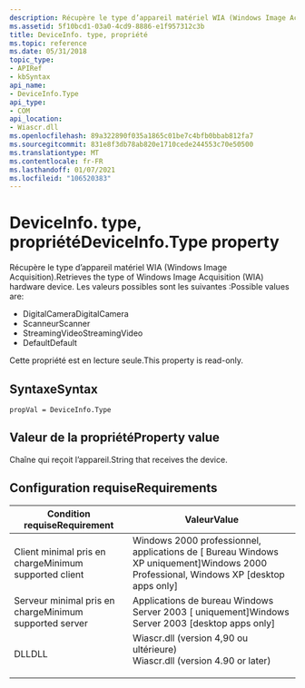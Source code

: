 ```yaml
---
description: Récupère le type d’appareil matériel WIA (Windows Image Acquisition).
ms.assetid: 5f10bcd1-03a0-4cd9-8886-e1f957312c3b
title: DeviceInfo. type, propriété
ms.topic: reference
ms.date: 05/31/2018
topic_type:
- APIRef
- kbSyntax
api_name:
- DeviceInfo.Type
api_type:
- COM
api_location:
- Wiascr.dll
ms.openlocfilehash: 89a322890f035a1865c01be7c4bfb0bbab812fa7
ms.sourcegitcommit: 831e8f3db78ab820e1710cede244553c70e50500
ms.translationtype: MT
ms.contentlocale: fr-FR
ms.lasthandoff: 01/07/2021
ms.locfileid: "106520383"
---
```

# <a name="deviceinfotype-property"></a><span data-ttu-id="d8114-103">DeviceInfo. type, propriété</span><span class="sxs-lookup"><span data-stu-id="d8114-103">DeviceInfo.Type property</span></span>

<span data-ttu-id="d8114-104">Récupère le type d’appareil matériel WIA (Windows Image Acquisition).</span><span class="sxs-lookup"><span data-stu-id="d8114-104">Retrieves the type of Windows Image Acquisition (WIA) hardware device.</span></span> <span data-ttu-id="d8114-105">Les valeurs possibles sont les suivantes :</span><span class="sxs-lookup"><span data-stu-id="d8114-105">Possible values are:</span></span>

-   <span data-ttu-id="d8114-106">DigitalCamera</span><span class="sxs-lookup"><span data-stu-id="d8114-106">DigitalCamera</span></span>
-   <span data-ttu-id="d8114-107">Scanneur</span><span class="sxs-lookup"><span data-stu-id="d8114-107">Scanner</span></span>
-   <span data-ttu-id="d8114-108">StreamingVideo</span><span class="sxs-lookup"><span data-stu-id="d8114-108">StreamingVideo</span></span>
-   <span data-ttu-id="d8114-109">Default</span><span class="sxs-lookup"><span data-stu-id="d8114-109">Default</span></span>

<span data-ttu-id="d8114-110">Cette propriété est en lecture seule.</span><span class="sxs-lookup"><span data-stu-id="d8114-110">This property is read-only.</span></span>

## <a name="syntax"></a><span data-ttu-id="d8114-111">Syntaxe</span><span class="sxs-lookup"><span data-stu-id="d8114-111">Syntax</span></span>


```JScript
propVal = DeviceInfo.Type
```



## <a name="property-value"></a><span data-ttu-id="d8114-112">Valeur de la propriété</span><span class="sxs-lookup"><span data-stu-id="d8114-112">Property value</span></span>

<span data-ttu-id="d8114-113">Chaîne qui reçoit l’appareil.</span><span class="sxs-lookup"><span data-stu-id="d8114-113">String that receives the device.</span></span>

## <a name="requirements"></a><span data-ttu-id="d8114-114">Configuration requise</span><span class="sxs-lookup"><span data-stu-id="d8114-114">Requirements</span></span>



| <span data-ttu-id="d8114-115">Condition requise</span><span class="sxs-lookup"><span data-stu-id="d8114-115">Requirement</span></span> | <span data-ttu-id="d8114-116">Valeur</span><span class="sxs-lookup"><span data-stu-id="d8114-116">Value</span></span> |
|-------------------------------------|---------------------------------------------------------------------------------------------------------------|
| <span data-ttu-id="d8114-117">Client minimal pris en charge</span><span class="sxs-lookup"><span data-stu-id="d8114-117">Minimum supported client</span></span><br/> | <span data-ttu-id="d8114-118">Windows 2000 professionnel, applications de \[ Bureau Windows XP uniquement\]</span><span class="sxs-lookup"><span data-stu-id="d8114-118">Windows 2000 Professional, Windows XP \[desktop apps only\]</span></span><br/>                                        |
| <span data-ttu-id="d8114-119">Serveur minimal pris en charge</span><span class="sxs-lookup"><span data-stu-id="d8114-119">Minimum supported server</span></span><br/> | <span data-ttu-id="d8114-120">Applications de bureau Windows Server 2003 \[ uniquement\]</span><span class="sxs-lookup"><span data-stu-id="d8114-120">Windows Server 2003 \[desktop apps only\]</span></span><br/>                                                          |
| <span data-ttu-id="d8114-121">DLL</span><span class="sxs-lookup"><span data-stu-id="d8114-121">DLL</span></span><br/>                      | <dl> <span data-ttu-id="d8114-122"><dt>Wiascr.dll (version 4,90 ou ultérieure)</dt></span><span class="sxs-lookup"><span data-stu-id="d8114-122"><dt>Wiascr.dll (version 4.90 or later)</dt></span></span> </dl> |



 

 




